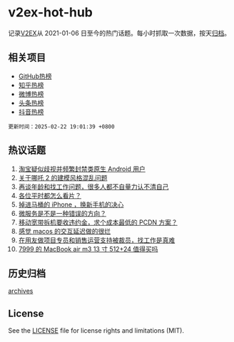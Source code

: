 # v2ex-hot-hub

 记录[V2EX](https://www.v2ex.com/)从 2021-01-06 日至今的热门话题。每小时抓取一次数据，按天[归档](archives)。
 
 ## 相关项目

- [GitHub热榜](https://github.com/it985/github-hot-hub)
- [知乎热榜](https://github.com/it985/zhihu-hot-hub)
- [微博热榜](https://github.com/it985/weibo-hot-hub)
- [头条热榜](https://github.com/it985/toutiao-hot-hub)
- [抖音热榜](https://github.com/it985/douyin-hot-hub)


 `更新时间：2025-02-22 19:01:39 +0800`

## 热议话题

1. [淘宝疑似歧视并频繁封禁类原生 Android 用户](https://www.v2ex.com/t/1113414)
1. [关于哪吒 2 的建模风格混乱问题](https://www.v2ex.com/t/1113422)
1. [再谈年龄和找工作问题，很多人都不自量力认不清自己](https://www.v2ex.com/t/1113426)
1. [各位平时都怎么看片？](https://www.v2ex.com/t/1113389)
1. [掉进马桶的 iPhone ，换新手机的决心](https://www.v2ex.com/t/1113441)
1. [微服务是不是一种错误的方向？](https://www.v2ex.com/t/1113366)
1. [移动宽带拆机要收违约金，求个成本最低的 PCDN 方案？](https://www.v2ex.com/t/1113412)
1. [感觉 macos 的交互延迟做的很烂](https://www.v2ex.com/t/1113403)
1. [在用友做项目专员和销售运营支持被裁员，找工作是真难](https://www.v2ex.com/t/1113421)
1. [7999 的 MacBook air m3 13 寸 512+24 值得买吗](https://www.v2ex.com/t/1113424)

## 历史归档

[archives](archives)

## License

See the [LICENSE](LICENSE) file for license rights and limitations (MIT).
